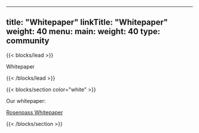 
---
title: "Whitepaper"
linkTitle: "Whitepaper"
weight: 40
menu:
  main:
    weight: 40
type: community
---

{{< blocks/lead  >}}

Whitepaper

{{< /blocks/lead >}}


{{< blocks/section color="white" >}}


Our whitepaper: 

<div>
	<a class="btn btn-lg btn-secondary mr-3 mb-4" href="/whitepaper.pdf" "target="_blank" >
		Rosenpass Whitepaper <i class="fa-sharp fa-solid fa-file-pdf"></i>
	</a>
</div>


{{< /blocks/section >}}

